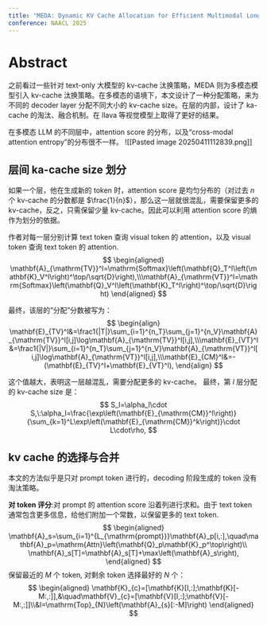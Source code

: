 ```yaml
---
title: "MEDA: Dynamic KV Cache Allocation for Efficient Multimodal Long-Context Inference"
conference: NAACL 2025
---
```

# Abstract
之前看过一些针对 text-only 大模型的 kv-cache 汰换策略，MEDA 则为多模态模型引入 kv-cache 汰换策略。在多模态的语境下，本文设计了一种分配策略，来为不同的 decoder layer 分配不同大小的 kv-cache size。在层的内部，设计了 ka-cache 的淘汰、融合机制。在 llava 等视觉模型上取得了更好的结果。

在多模态 LLM 的不同层中，attention score 的分布，以及“cross-modal attention entropy”的分布很不一样。
![[Pasted image 20250411112839.png]]

## 层间 ka-cache size 划分
如果一个层，他在生成新的 token 时，attention score 是均匀分布的（对过去 $n$ 个 kv-cache 的分数都是 $\frac{1}{n}$），那么这一层就很混乱，需要保留更多的 kv-cache，反之，只需保留少量 kv-cache。因此可以利用 attention score 的熵作为划分的依据。

作者对每一层分别计算 text token 查询 visual token 的 attention，以及 visual token 查询 text token 的 attention.
$$
\begin{aligned}
\mathbf{A}_{\mathrm{TV}}^l=\mathrm{Softmax}\left(\mathbf{Q}_T^l\left(\mathbf{K}_V^l\right)^\top/\sqrt{D}\right),\\\mathbf{A}_{\mathrm{VT}}^l=\mathrm{Softmax}\left(\mathbf{Q}_V^l\left(\mathbf{K}_T^l\right)^\top/\sqrt{D}\right)
\end{aligned}
$$

最终，该层的“分配”分数被写为：
$$
\begin{align}
\mathbf{E}_{TV}^l&=\frac1{|T|}\sum_{i=1}^{n_T}\sum_{j=1}^{n_V}\mathbf{A}_{\mathrm{TV}}^l[i,j]\log\mathbf{A}_{\mathrm{TV}}^l[i,j],\\\mathbf{E}_{VT}^l&=\frac1{|V|}\sum_{i=1}^{n_T}\sum_{j=1}^{n_V}\mathbf{A}_{\mathrm{VT}}^l[i,j]\log\mathbf{A}_{\mathrm{VT}}^l[i,j],\\\mathbf{E}_{CM}^l&=-(\mathbf{E}_{TV}^l+\mathbf{E}_{VT}^l),
\end{align}
$$

这个值越大，表明这一层越混乱，需要分配更多的 kv-cache。
最终，第 $l$ 层分配的 kv-cache size 是：
$$
S_l=\alpha_l\cdot S,\:\alpha_l=\frac{\exp\left(\mathbf{E}_{\mathrm{CM}}^l\right)}{\sum_{k=1}^L\exp\left(\mathbf{E}_{\mathrm{CM}}^k\right)}\cdot L\cdot\rho,
$$
## kv cache 的选择与合并
本文的方法似乎是只对 prompt token 进行的，decoding 阶段生成的 token 没有淘汰策略。

**对 token 评分**:对 prompt 的 attention score 沿着列进行求和。由于 text token 通常包含更多信息，给他们附加一个常数，以保留更多的 text token.
$$
\begin{aligned}
\mathbf{A}_s=\sum_{i=1}^{L_{\mathrm{prompt}}}\mathbf{A}_p[i,:],\quad\mathbf{A}_p=\mathrm{Attn}\left(\mathbf{Q}_p\mathbf{K}_p^\top\right)\\
\mathbf{A}_s[T]=\mathbf{A}_s[T]+\max\left(\mathbf{A}_s\right),
\end{aligned}
$$
保留最近的 $M$ 个 token, 对剩余 token 选择最好的 $N$ 个：
$$
\begin{aligned}
\mathbf{K}_{c}=[\mathbf{K}[I,:];\mathbf{K}[-M:,:]],&\quad\mathbf{V}_{c}=[\mathbf{V}[I,:];\mathbf{V}[-M:,:]]\\&I=\mathrm{Top}_{N}\left(\mathbf{A}_{s}[:-M]\right)
\end{aligned}
$$